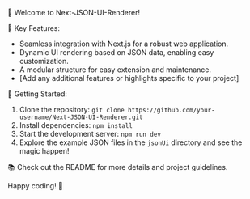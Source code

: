 👋 Welcome to Next-JSON-UI-Renderer!

🔧 Key Features:
- Seamless integration with Next.js for a robust web application.
- Dynamic UI rendering based on JSON data, enabling easy customization.
- A modular structure for easy extension and maintenance.
- [Add any additional features or highlights specific to your project]

🚀 Getting Started:
1. Clone the repository: `git clone https://github.com/your-username/Next-JSON-UI-Renderer.git`
2. Install dependencies: `npm install`
3. Start the development server: `npm run dev`
4. Explore the example JSON files in the `jsonUi` directory and see the magic happen!

📚 Check out the README for more details and project guidelines.

Happy coding! 🚀
